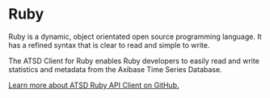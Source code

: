 # Ruby

Ruby is a dynamic, object orientated open source programming language.
It has a refined syntax that is clear to read and simple to write.

The ATSD Client for Ruby enables Ruby developers to easily read and
write statistics and metadata from the Axibase Time Series Database.

[Learn more about ATSD Ruby API Client on
GitHub.](https://github.com/axibase/atsd-api-ruby "Ruby Client")
